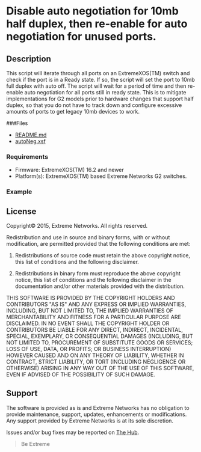# Disable auto negotiation for 10mb half duplex, then re-enable for auto negotiation for unused ports.

## Description
This script will iterate through all ports on an ExtremeXOS(TM) switch and check if the port is in a Ready state.
If so, the script will set the port to 10mb full duplex with auto off.  The script will wait for a period of time and then re-enable auto negotiation for all ports still in ready state.
This is to mitigate implementations for G2 models prior to hardware changes that support half duplex, so that you do not have to track down and configure excessive amounts of ports to get legacy 10mb devices to work.

###Files
* [README.md](README.md)
* [autoNeg.xsf](autoNeg.xsf)


### Requirements
* Firmware: ExtremeXOS(TM) 16.2 and newer
* Platform(s): ExtremeXOS(TM) based Extreme Networks G2 switches.


### Example


## License
Copyright© 2015, Extreme Networks.  All rights reserved.

Redistribution and use in source and binary forms, with or without modification,
are permitted provided that the following conditions are met:

1. Redistributions of source code must retain the above copyright notice, this
list of conditions and the following disclaimer.

2. Redistributions in binary form must reproduce the above copyright notice,
this list of conditions and the following disclaimer in the documentation
and/or other materials provided with the distribution.

THIS SOFTWARE IS PROVIDED BY THE COPYRIGHT HOLDERS AND CONTRIBUTORS "AS IS" AND
ANY EXPRESS OR IMPLIED WARRANTIES, INCLUDING, BUT NOT LIMITED TO, THE IMPLIED
WARRANTIES OF MERCHANTABILITY AND FITNESS FOR A PARTICULAR PURPOSE ARE
DISCLAIMED. IN NO EVENT SHALL THE COPYRIGHT HOLDER OR CONTRIBUTORS BE LIABLE
FOR ANY DIRECT, INDIRECT, INCIDENTAL, SPECIAL, EXEMPLARY, OR CONSEQUENTIAL
DAMAGES (INCLUDING, BUT NOT LIMITED TO, PROCUREMENT OF SUBSTITUTE GOODS OR
SERVICES; LOSS OF USE, DATA, OR PROFITS; OR BUSINESS INTERRUPTION) HOWEVER
CAUSED AND ON ANY THEORY OF LIABILITY, WHETHER IN CONTRACT, STRICT LIABILITY,
OR TORT (INCLUDING NEGLIGENCE OR OTHERWISE) ARISING IN ANY WAY OUT OF THE USE
OF THIS SOFTWARE, EVEN IF ADVISED OF THE POSSIBILITY OF SUCH DAMAGE.

## Support
The software is provided as is and Extreme Networks has no obligation to provide
maintenance, support, updates, enhancements or modifications.
Any support provided by Extreme Networks is at its sole discretion.

Issues and/or bug fixes may be reported on [The Hub](https://community.extremenetworks.com/).

>Be Extreme
